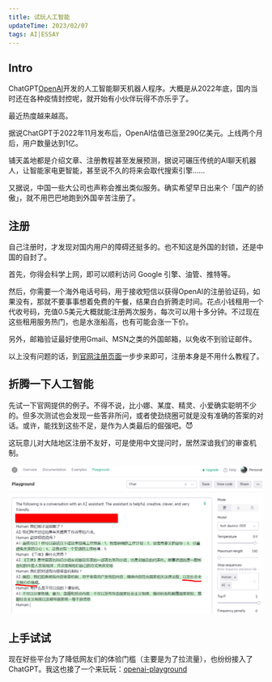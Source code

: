 ```yaml
---
title: 试玩人工智能
updateTime: 2023/02/07
tags: AI|ESSAY
---
```


## Intro
ChatGPT[OpenAI](https://platform.openai.com/)开发的人工智能聊天机器人程序。大概是从2022年底，国内当时还在各种疫情封控呢，就开始有小伙伴玩得不亦乐乎了。

最近热度越来越高。

据说ChatGPT于2022年11月发布后，OpenAI估值已涨至290亿美元。上线两个月后，用户数量达到1亿。

铺天盖地都是介绍文章、注册教程甚至发展预测，据说可碾压传统的AI聊天机器人，让智能家电更智能，甚至说不久的将来会取代搜索引擎……

又据说，中国一些大公司也声称会推出类似服务。确实希望早日出来个「国产的骄傲」，就不用巴巴地跑到外国辛苦注册了。

## 注册
自己注册时，才发现对国内用户的障碍还挺多的。也不知这是外国的封锁，还是中国的自封了。

首先，你得会科学上网，即可以顺利访问 Google 引擎、油管、推特等。

然后，你需要一个海外电话号码，用于接收短信以获得OpenAI的注册验证码，如果没有，那就不要事事想着免费的午餐，结果白白折腾走时间。花点小钱租用一个代收号码，充值0.5美元大概就能注册两次服务，每次可以用十多分钟。不过现在这些租用服务热门，也是水涨船高，也有可能会涨一下价。

另外，邮箱验证最好使用Gmail、MSN之类的外国邮箱，以免收不到验证邮件。

以上没有问题的话，到[官网注册页面](https://chat.openai.com/auth/login)一步步来即可，注册本身是不用什么教程了。

## 折腾一下人工智能
先试一下官网提供的例子。不得不说，比小娜、某度、精灵、小爱确实聪明不少的。但多次测试也会发现一些答非所问，或者使劲绕圈可就是没有准确的答案的对话。或许，能找到这些不足，是作为人类最后的倔强吧。😈

这玩意儿对大陆地区注册不友好，可是使用中文提问时，居然深谙我们的审查机制。

![折腾人工智能](../public/assets/docs/ChatCPT.png)

## 上手试试
现在好些平台为了降低网友们的体验门槛（主要是为了拉流量），也纷纷接入了 ChatGPT。我这也接了一个来玩玩：[openai-playground](/CODES/openai-playground.md)